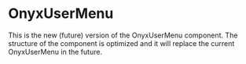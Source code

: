 # OnyxUserMenu

This is the new (future) version of the OnyxUserMenu component. The structure of the component is optimized and it will replace the current OnyxUserMenu in the future.
